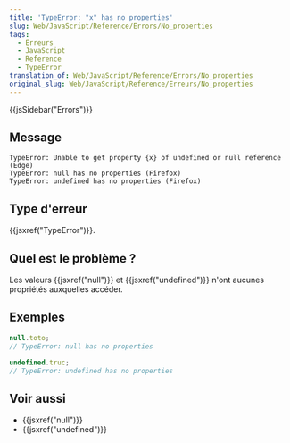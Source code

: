```yaml
---
title: 'TypeError: "x" has no properties'
slug: Web/JavaScript/Reference/Errors/No_properties
tags:
  - Erreurs
  - JavaScript
  - Reference
  - TypeError
translation_of: Web/JavaScript/Reference/Errors/No_properties
original_slug: Web/JavaScript/Reference/Erreurs/No_properties
---
```

{{jsSidebar("Errors")}}

## Message

    TypeError: Unable to get property {x} of undefined or null reference (Edge)
    TypeError: null has no properties (Firefox)
    TypeError: undefined has no properties (Firefox)

## Type d'erreur

{{jsxref("TypeError")}}.

## Quel est le problème ?

Les valeurs {{jsxref("null")}} et {{jsxref("undefined")}} n'ont aucunes propriétés auxquelles accéder.

## Exemples

```js example-bad
null.toto;
// TypeError: null has no properties

undefined.truc;
// TypeError: undefined has no properties
```

## Voir aussi

- {{jsxref("null")}}
- {{jsxref("undefined")}}
